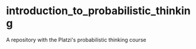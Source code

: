# introduction_to_probabilistic_thinking
A repository with the Platzi's probabilistic thinking course
